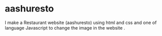 # aashuresto
I make a Restaurant website (aashuresto) using html and css and one of language Javascript to change the image in the website .

